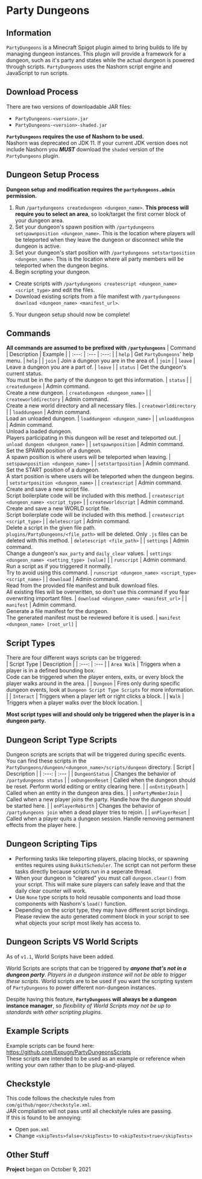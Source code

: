 # Party Dungeons

## Information
`PartyDungeons` is a Minecraft Spigot plugin aimed to bring builds to life by managing dungeon instances.
This plugin will provide a framework for a dungeon, such as it's party and states while the actual dungeon is
powered through scripts.
`PartyDungeons` uses the Nashorn script engine and JavaScript to run scripts.

## Download Process
There are two versions of downloadable JAR files:
- `PartyDungeons-<version>.jar`
- `PartyDungeons-<version>-shaded.jar`

**`PartyDungeons` requires the use of Nashorn to be used.**<br>
Nashorn was deprecated on JDK 11. If your current JDK version does not include Nashorn you ***MUST*** download the
`shaded` version of the `PartyDungeons` plugin.

## Dungeon Setup Process
**Dungeon setup and modification requires the `partydungeons.admin` permission.**
1. Run `/partydungeons createdungeon <dungeon_name>`. **This process will require you to select an area**,
so look/target the first corner block of your dungeon area.
2. Set your dungeon's spawn position with `/partydungeons setspawnposition <dungeon_name>`. This is the location where
players will be teleported when they leave the dungeon or disconnect while the dungeon is active.
3. Set your dungeon's start position with `/partydungeons setstartposition <dungeon_name>`. This is the location where
all party members will be teleported when the dungeon begins.
4. Begin scripting your dungeon.
  - Create scripts with `/partydungeons createscript <dungeon_name> <script_type>` and edit the files.
  - Download existing scripts from a file manifest with `/partydungeons download <dungeon_name> <manifest_url>`.
5. Your dungeon setup should now be complete!

## Commands
**All commands are assumed to be prefixed with `/partydungeons`**
| Command | Description | Example |
| :---: | :--- | :---: |
| `help` | Get `PartyDungeons`' help menu. | `help` |
| `join` | Join a dungeon you are in the area of. | `join` |
| `leave` | Leave a dungeon you are a part of. | `leave` |
| `status` | Get the dungeon's current status.<br>You must be in the party of the dungeon to get this information. | `status` |
| `createdungeon` | Admin command.<br>Create a new dungeon. | `createdungeon <dungeon_name>` |
| `createworlddirectory` | Admin command.<br>Create a new world directory and all necessary files. | `createworlddirectory` |
| `loaddungeon` | Admin command.<br>Load an unloaded dungeon. | `loaddungeon <dungeon_name>` |
| `unloaddungeon` | Admin command.<br>Unload a loaded dungeon.<br>Players participating in this dungeon will be reset and teleported out. | `unload dungeon <dungeon_name>` |
| `setspawnposition` | Admin command.<br>Set the SPAWN position of a dungeon.<br>A spawn position is where users will be teleported when leaving. | `setspawnposition <dungeon_name>` |
| `setstartposition` | Admin command.<br>Set the START position of a dungeon.<br>A start position is where users will be teleported when the dungeon begins. | `setstartposition <dungeon_name>` |
| `createscript` | Admin command.<br>Create and save a new script file.<br>Script boilerplate code will be included with this method. | `createscript <dungeon_name> <script_type>` |
| `createworldscript` | Admin command.<br>Create and save a new WORLD script file.<br>Script boilerplate code will be included with this method. | `createscript <script_type>` |
| `deletescript` | Admin command.<br>Delete a script in the given file path.<br>`plugins/PartyDungeons/<file_path>` will be deleted. Only `.js` files can be deleted with this method. | `deletescript <file_path>` |
| `settings` | Admin command.<br>Change a dungeon's `max_party` and `daily_clear` values. | `settings <dungeon_name> <setting_type> [value]` |
| `runscript` | Admin command.<br>Run a script as if you triggered it normally.<br>Try to avoid using this command. | `runscript <dungeon_name> <script_type> <script_name>` |
| `download` | Admin command.<br>Read from the provided file manifest and bulk download files.<br>All existing files will be overwritten, so don't use this command if you fear overwriting important files. | `download <dungeon_name> <manifest_url>` |
| `manifest` | Admin command.<br>Generate a file manifest for the dungeon.<br>The generated manifest must be reviewed before it is used. | `manifest <dungeon_name> [root_url]` |

## Script Types
There are four different ways scripts can be triggered:<br>
| Script Type | Description |
| :---: | :--- |
| `Area Walk` | Triggers when a player is in a defined bounding box.<br>Code can be triggered when the player enters, exits, or every block the player walks around in the area. |
| `Dungeon` | Fires only during specific dungeon events, look at `Dungeon Script Type Scripts` for more information. |
| `Interact` | Triggers when a player left or right clicks a block. |
| `Walk` | Triggers when a player walks over the block location. |

**Most script types will and should only be triggered when the player is in a dungeon party.**

## Dungeon Script Type Scripts
Dungeon scripts are scripts that will be triggered during specific events.<br>
You can find these scripts in the `PartyDungeons/dungeon/<dungeon_name>/scripts/dungeon` directory.
| Script | Description |
| :---: | :--- |
| `DungeonStatus` | Changes the behavior of `/partydungeons status` |
| `onDungeonReset` | Called when the dungeon should be reset. Perform world editing or entity clearing here. |
| `onEntityDeath` | Called when an entity in the dungeon area dies. |
| `onPartyMemberJoin` | Called when a new player joins the party. Handle how the dungeon should be started here. |
| `onPlayerRebirth` | Changes the behavior of `/partydungeons join` when a dead player tries to rejoin. |
| `onPlayerReset` | Called when a player quits a dungeon session. Handle removing permanent effects from the player here. |

## Dungeon Scripting Tips
- Performing tasks like teleporting players, placing blocks, or spawning entites requires using `BukkitScheduler`. The script can not perform these tasks directly because scripts run in a seperate thread.
- When your dungeon is "cleared" you must call `dungeon.clear()` from your script. This will make sure players can safely leave and that the daily clear counter will work.
- Use `None` type scripts to hold reusable components and load those components with Nashorn's `load()` function.
- Depending on the script type, they may have different script bindings. Please review the auto generated comment block in your script to see what objects your script most likely has access to.

## Dungeon Scripts VS World Scripts
As of `v1.1`, World Scripts have been added.

World Scripts are scripts that can be triggered by ***anyone that's not in a dungeon party***. *Players in a dungeon instance will not be able to trigger these scripts*. World scripts are to be used if you want the scripting system of `PartyDungeons` to power different non-dungeon instances.

Despite having this feature, **`PartyDungeons` will always be a dungeon instance manager**, so *flexibility of World Scripts may not be up to standards with other scripting plugins*.

## Example Scripts
Example scripts can be found here: <https://github.com/Expugn/PartyDungeonsScripts><br>
These scripts are intended to be used as an example or reference when writing your own rather than to be plug-and-played.

## Checkstyle
This code follows the checkstyle rules from `com/github/ngeor/checkstyle.xml`.<br>
JAR compliation will not pass until all checkstyle rules are passing.<br>
If this is found to be annoying:
- Open `pom.xml`
- Change `<skipTests>false</skipTests>` to `<skipTests>true</skipTests>`

## Other Stuff
**Project** began on October 9, 2021<br>